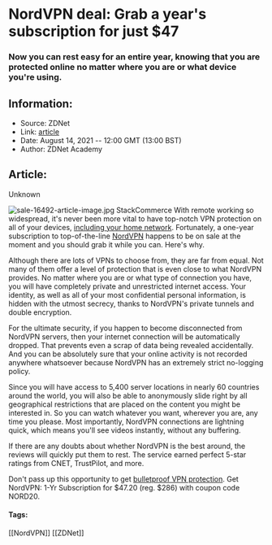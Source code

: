 # NordVPN deal: Grab a year's subscription for just $47
### Now you can rest easy for an entire year, knowing that you are protected online no matter where you are or what device you're using.

## Information:
+ Source: ZDNet
+ Link: [article](https://www.zdnet.com/article/nordvpn-deal-grab-a-years-subscription-for-just-47/)
+ Date: August 14, 2021 -- 12:00 GMT (13:00 BST)
+ Author: ZDNet Academy


## Article:
Unknown

![sale-16492-article-image.jpg](https://www.zdnet.com/a/hub/i/2021/08/11/46a6e614-11eb-4606-ae06-032eff85c586/sale-16492-article-image.jpg)
 StackCommerce
 With remote working so widespread, it's never been more vital to have top-notch VPN protection on all of your devices, [including your home network](https://www.zdnet.com/paid-content/article/do-you-need-a-vpn-when-working-from-home/). Fortunately, a one-year subscription to top-of-the-line [NordVPN](https://academy.zdnet.com/sales/nordvpn-1-yr-subscription?utm_source=zdnet.com&utm_medium=referral&utm_campaign=nordvpn-1-yr-subscription&utm_term=scsf-506187&utm_content=a0x1P000004fPzBQAU&scsonar=1) happens to be on sale at the moment and you should grab it while you can. Here's why.


Although there are lots of VPNs to choose from, they are far from equal. Not many of them offer a level of protection that is even close to what NordVPN provides. No matter where you are or what type of connection you have, you will have completely private and unrestricted internet access. Your identity, as well as all of your most confidential personal information, is hidden with the utmost secrecy, thanks to NordVPN's private tunnels and double encryption.

For the ultimate security, if you happen to become disconnected from NordVPN servers, then your internet connection will be automatically dropped. That prevents even a scrap of data being revealed accidentally. And you can be absolutely sure that your online activity is not recorded anywhere whatsoever because NordVPN has an extremely strict no-logging policy.

Since you will have access to 5,400 server locations in nearly 60 countries around the world, you will also be able to anonymously slide right by all geographical restrictions that are placed on the content you might be interested in. So you can watch whatever you want, wherever you are, any time you please. Most importantly, NordVPN connections are lightning quick, which means you'll see videos instantly, without any buffering.

If there are any doubts about whether NordVPN is the best around, the reviews will quickly put them to rest. The service earned perfect 5-star ratings from CNET, TrustPilot, and more.

Don't pass up this opportunity to get [bulletproof VPN protection](https://academy.zdnet.com/sales/nordvpn-1-yr-subscription?utm_source=zdnet.com&utm_medium=referral&utm_campaign=nordvpn-1-yr-subscription&utm_term=scsf-506187&utm_content=a0x1P000004fPzBQAU&scsonar=1). Get NordVPN: 1-Yr Subscription for $47.20 (reg. $286) with coupon code NORD20.





#### Tags:
[[NordVPN]] [[ZDNet]]
